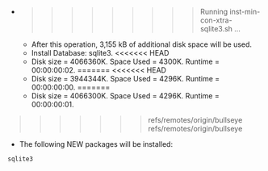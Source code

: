 * >>>>>>>>> Running inst-min-con-xtra-sqlite3.sh ...
  * After this operation, 3,155 kB of additional disk space will be used.
  * Install Database: sqlite3.
<<<<<<< HEAD
  * Disk size = 4066360K. Space Used = 4300K. Runtime = 00:00:00:02.
=======
<<<<<<< HEAD
  * Disk size = 3944344K. Space Used = 4296K. Runtime = 00:00:00:00.
=======
  * Disk size = 4066300K. Space Used = 4296K. Runtime = 00:00:00:01.
>>>>>>> refs/remotes/origin/bullseye
>>>>>>> refs/remotes/origin/bullseye
  * The following NEW packages will be installed:
  ```bash
sqlite3
  ```
